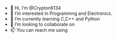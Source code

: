 - 👋 Hi, I’m @Crypton6134
- 👀 I’m interested in Programmng and Electronics.
- 🌱 I’m currently learning C,C++ and Python
- 💞️ I’m looking to collaborate on 
- 📫 You can reach me using

<!---
Crypton-6134/Crypton-6134 is a ✨ special ✨ repository because its `README.md` (this file) appears on your GitHub profile.
You can click the Preview link to take a look at your changes.
--->
